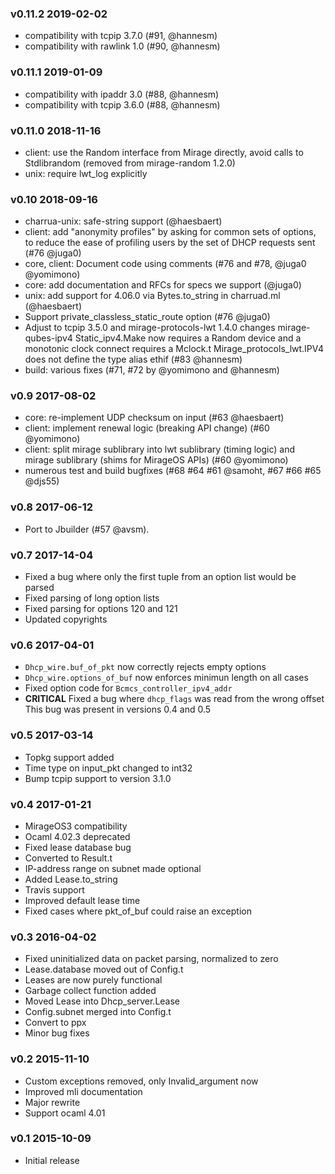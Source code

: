 ### v0.11.2 2019-02-02

* compatibility with tcpip 3.7.0 (#91, @hannesm)
* compatibility with rawlink 1.0 (#90, @hannesm)

### v0.11.1 2019-01-09

* compatibility with ipaddr 3.0 (#88, @hannesm)
* compatibility with tcpip 3.6.0 (#88, @hannesm)

### v0.11.0 2018-11-16

* client: use the Random interface from Mirage directly, avoid calls to Stdlibrandom (removed from mirage-random 1.2.0)
* unix: require lwt_log explicitly

### v0.10 2018-09-16

* charrua-unix: safe-string support (@haesbaert)
* client: add "anonymity profiles" by asking for common sets of options, to reduce the ease of profiling users by the set of DHCP requests sent (#76 @juga0)
* core, client: Document code using comments (#76 and #78, @juga0 @yomimono)
* core: add documentation and RFCs for specs we support (@juga0)
* unix: add support for 4.06.0 via Bytes.to_string in charruad.ml (@haesbaert)
* Support private_classless_static_route option (#76 @juga0)
* Adjust to tcpip 3.5.0 and mirage-protocols-lwt 1.4.0 changes mirage-qubes-ipv4
  Static_ipv4.Make now requires a Random device and a monotonic clock
  connect requires a Mclock.t
  Mirage_protocols_lwt.IPV4 does not define the type alias ethif (#83 @hannesm)
* build: various fixes (#71, #72 by @yomimono and @hannesm)

### v0.9 2017-08-02

* core: re-implement UDP checksum on input (#63 @haesbaert)
* client: implement renewal logic (breaking API change) (#60 @yomimono)
* client: split mirage sublibrary into lwt sublibrary (timing logic) and mirage sublibrary (shims for MirageOS APIs) (#60 @yomimono)
* numerous test and build bugfixes (#68 #64 #61 @samoht, #67 #66 #65 @djs55)

### v0.8 2017-06-12

* Port to Jbuilder (#57 @avsm).

### v0.7 2017-14-04

* Fixed a bug where only the first tuple from an option list would be parsed
* Fixed parsing of long option lists
* Fixed parsing for options 120 and 121
* Updated copyrights

### v0.6 2017-04-01

* `Dhcp_wire.buf_of_pkt` now correctly rejects empty options
* `Dhcp_wire.options_of_buf` now enforces minimun length on all cases
* Fixed option code for `Bcmcs_controller_ipv4_addr`
* **CRITICAL** Fixed a bug where `dhcp_flags` was read from the wrong offset
This bug was present in versions 0.4 and 0.5

### v0.5 2017-03-14

* Topkg support added
* Time type on input_pkt changed to int32
* Bump tcpip support to version 3.1.0

### v0.4 2017-01-21

* MirageOS3 compatibility
* Ocaml 4.02.3 deprecated
* Fixed lease database bug
* Converted to Result.t
* IP-address range on subnet made optional
* Added Lease.to_string
* Travis support
* Improved default lease time
* Fixed cases where pkt_of_buf could raise an exception

### v0.3 2016-04-02

* Fixed uninitialized data on packet parsing, normalized to zero
* Lease.database moved out of Config.t
* Leases are now purely functional
* Garbage collect function added
* Moved Lease into Dhcp_server.Lease
* Config.subnet merged into Config.t
* Convert to ppx
* Minor bug fixes

### v0.2 2015-11-10

* Custom exceptions removed, only Invalid_argument now
* Improved mli documentation
* Major rewrite
* Support ocaml 4.01

### v0.1 2015-10-09

* Initial release
